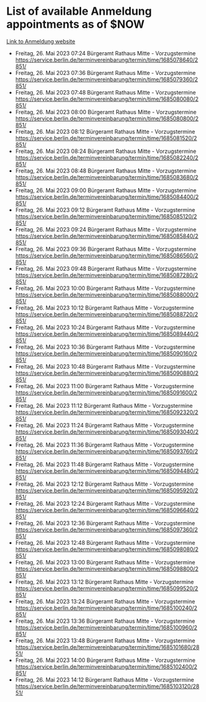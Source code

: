 # List of available Anmeldung appointments as of $NOW
[Link to Anmeldung website](https://service.berlin.de/terminvereinbarung/termin/tag.php?termin=1&anliegen[]=120686&dienstleisterlist=122210,122217,327316,122219,327312,122227,327314,122231,327346,122243,327348,122254,122252,329742,122260,329745,122262,329748,122271,327278,122273,327274,122277,327276,330436,122280,327294,122282,327290,122284,327292,122291,327270,122285,327266,122286,327264,122296,327268,150230,329760,122297,327286,122294,327284,122312,329763,122314,329775,122304,327330,122311,327334,122309,327332,317869,122281,327352,122279,329772,122283,122276,327324,122274,327326,122267,329766,122246,327318,122251,327320,122257,327322,122208,327298,122226,327300&herkunft=http%3A%2F%2Fservice.berlin.de%2Fdienstleistung%2F120686%2F)
- Freitag, 26. Mai 2023 07:24 Bürgeramt Rathaus Mitte - Vorzugstermine https://service.berlin.de/terminvereinbarung/termin/time/1685078640/2851/
- Freitag, 26. Mai 2023 07:36 Bürgeramt Rathaus Mitte - Vorzugstermine https://service.berlin.de/terminvereinbarung/termin/time/1685079360/2851/
- Freitag, 26. Mai 2023 07:48 Bürgeramt Rathaus Mitte - Vorzugstermine https://service.berlin.de/terminvereinbarung/termin/time/1685080080/2851/
- Freitag, 26. Mai 2023 08:00 Bürgeramt Rathaus Mitte - Vorzugstermine https://service.berlin.de/terminvereinbarung/termin/time/1685080800/2851/
- Freitag, 26. Mai 2023 08:12 Bürgeramt Rathaus Mitte - Vorzugstermine https://service.berlin.de/terminvereinbarung/termin/time/1685081520/2851/
- Freitag, 26. Mai 2023 08:24 Bürgeramt Rathaus Mitte - Vorzugstermine https://service.berlin.de/terminvereinbarung/termin/time/1685082240/2851/
- Freitag, 26. Mai 2023 08:48 Bürgeramt Rathaus Mitte - Vorzugstermine https://service.berlin.de/terminvereinbarung/termin/time/1685083680/2851/
- Freitag, 26. Mai 2023 09:00 Bürgeramt Rathaus Mitte - Vorzugstermine https://service.berlin.de/terminvereinbarung/termin/time/1685084400/2851/
- Freitag, 26. Mai 2023 09:12 Bürgeramt Rathaus Mitte - Vorzugstermine https://service.berlin.de/terminvereinbarung/termin/time/1685085120/2851/
- Freitag, 26. Mai 2023 09:24 Bürgeramt Rathaus Mitte - Vorzugstermine https://service.berlin.de/terminvereinbarung/termin/time/1685085840/2851/
- Freitag, 26. Mai 2023 09:36 Bürgeramt Rathaus Mitte - Vorzugstermine https://service.berlin.de/terminvereinbarung/termin/time/1685086560/2851/
- Freitag, 26. Mai 2023 09:48 Bürgeramt Rathaus Mitte - Vorzugstermine https://service.berlin.de/terminvereinbarung/termin/time/1685087280/2851/
- Freitag, 26. Mai 2023 10:00 Bürgeramt Rathaus Mitte - Vorzugstermine https://service.berlin.de/terminvereinbarung/termin/time/1685088000/2851/
- Freitag, 26. Mai 2023 10:12 Bürgeramt Rathaus Mitte - Vorzugstermine https://service.berlin.de/terminvereinbarung/termin/time/1685088720/2851/
- Freitag, 26. Mai 2023 10:24 Bürgeramt Rathaus Mitte - Vorzugstermine https://service.berlin.de/terminvereinbarung/termin/time/1685089440/2851/
- Freitag, 26. Mai 2023 10:36 Bürgeramt Rathaus Mitte - Vorzugstermine https://service.berlin.de/terminvereinbarung/termin/time/1685090160/2851/
- Freitag, 26. Mai 2023 10:48 Bürgeramt Rathaus Mitte - Vorzugstermine https://service.berlin.de/terminvereinbarung/termin/time/1685090880/2851/
- Freitag, 26. Mai 2023 11:00 Bürgeramt Rathaus Mitte - Vorzugstermine https://service.berlin.de/terminvereinbarung/termin/time/1685091600/2851/
- Freitag, 26. Mai 2023 11:12 Bürgeramt Rathaus Mitte - Vorzugstermine https://service.berlin.de/terminvereinbarung/termin/time/1685092320/2851/
- Freitag, 26. Mai 2023 11:24 Bürgeramt Rathaus Mitte - Vorzugstermine https://service.berlin.de/terminvereinbarung/termin/time/1685093040/2851/
- Freitag, 26. Mai 2023 11:36 Bürgeramt Rathaus Mitte - Vorzugstermine https://service.berlin.de/terminvereinbarung/termin/time/1685093760/2851/
- Freitag, 26. Mai 2023 11:48 Bürgeramt Rathaus Mitte - Vorzugstermine https://service.berlin.de/terminvereinbarung/termin/time/1685094480/2851/
- Freitag, 26. Mai 2023 12:12 Bürgeramt Rathaus Mitte - Vorzugstermine https://service.berlin.de/terminvereinbarung/termin/time/1685095920/2851/
- Freitag, 26. Mai 2023 12:24 Bürgeramt Rathaus Mitte - Vorzugstermine https://service.berlin.de/terminvereinbarung/termin/time/1685096640/2851/
- Freitag, 26. Mai 2023 12:36 Bürgeramt Rathaus Mitte - Vorzugstermine https://service.berlin.de/terminvereinbarung/termin/time/1685097360/2851/
- Freitag, 26. Mai 2023 12:48 Bürgeramt Rathaus Mitte - Vorzugstermine https://service.berlin.de/terminvereinbarung/termin/time/1685098080/2851/
- Freitag, 26. Mai 2023 13:00 Bürgeramt Rathaus Mitte - Vorzugstermine https://service.berlin.de/terminvereinbarung/termin/time/1685098800/2851/
- Freitag, 26. Mai 2023 13:12 Bürgeramt Rathaus Mitte - Vorzugstermine https://service.berlin.de/terminvereinbarung/termin/time/1685099520/2851/
- Freitag, 26. Mai 2023 13:24 Bürgeramt Rathaus Mitte - Vorzugstermine https://service.berlin.de/terminvereinbarung/termin/time/1685100240/2851/
- Freitag, 26. Mai 2023 13:36 Bürgeramt Rathaus Mitte - Vorzugstermine https://service.berlin.de/terminvereinbarung/termin/time/1685100960/2851/
- Freitag, 26. Mai 2023 13:48 Bürgeramt Rathaus Mitte - Vorzugstermine https://service.berlin.de/terminvereinbarung/termin/time/1685101680/2851/
- Freitag, 26. Mai 2023 14:00 Bürgeramt Rathaus Mitte - Vorzugstermine https://service.berlin.de/terminvereinbarung/termin/time/1685102400/2851/
- Freitag, 26. Mai 2023 14:12 Bürgeramt Rathaus Mitte - Vorzugstermine https://service.berlin.de/terminvereinbarung/termin/time/1685103120/2851/
